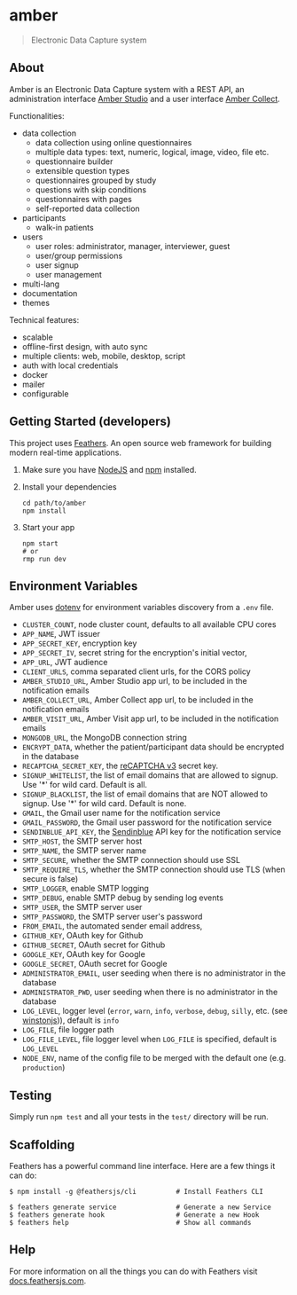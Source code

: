 # amber

> Electronic Data Capture system

## About

Amber is an Electronic Data Capture system with a REST API, an administration interface [Amber Studio](https://github.com/obiba/amber-studio) and a user interface [Amber Collect](https://github.com/obiba/amber-collect).

Functionalities:

* data collection
  * data collection using online questionnaires
  * multiple data types: text, numeric, logical, image, video, file etc.
  * questionnaire builder
  * extensible question types
  * questionnaires grouped by study
  * questions with skip conditions
  * questionnaires with pages
  * self-reported data collection
* participants
  * walk-in patients
* users
  * user roles: administrator, manager, interviewer, guest
  * user/group permissions
  * user signup
  * user management
* multi-lang
* documentation
* themes

Technical features:

* scalable
* offline-first design, with auto sync
* multiple clients: web, mobile, desktop, script
* auth with local credentials
* docker
* mailer
* configurable

## Getting Started (developers)

This project uses [Feathers](http://feathersjs.com). An open source web framework for building modern real-time applications.

1. Make sure you have [NodeJS](https://nodejs.org/) and [npm](https://www.npmjs.com/) installed.
2. Install your dependencies

    ```
    cd path/to/amber
    npm install
    ```

3. Start your app

    ```
    npm start
    # or
    rmp run dev
    ```

## Environment Variables

Amber uses [dotenv](https://github.com/motdotla/dotenv) for environment variables discovery from a `.env` file. 

* `CLUSTER_COUNT`, node cluster count, defaults to all available CPU cores
* `APP_NAME`, JWT issuer
* `APP_SECRET_KEY`, encryption key
* `APP_SECRET_IV`, secret string for the encryption's initial vector,
* `APP_URL`, JWT audience
* `CLIENT_URLS`, comma separated client urls, for the CORS policy
* `AMBER_STUDIO_URL`, Amber Studio app url, to be included in the notification emails
* `AMBER_COLLECT_URL`, Amber Collect app url, to be included in the notification emails
* `AMBER_VISIT_URL`, Amber Visit app url, to be included in the notification emails
* `MONGODB_URL`, the MongoDB connection string
* `ENCRYPT_DATA`, whether the patient/participant data should be encrypted in the database
* `RECAPTCHA_SECRET_KEY`, the [reCAPTCHA v3](https://developers.google.com/recaptcha/docs/v3) secret key.
* `SIGNUP_WHITELIST`, the list of email domains that are allowed to signup. Use '*' for wild card. Default is all.
* `SIGNUP_BLACKLIST`, the list of email domains that are NOT allowed to signup. Use '*' for wild card. Default is none.
* `GMAIL`, the Gmail user name for the notification service
* `GMAIL_PASSWORD`, the Gmail user password for the notification service
* `SENDINBLUE_API_KEY`, the [Sendinblue](https://www.sendinblue.com/) API key for the notification service
* `SMTP_HOST`, the SMTP server host
* `SMTP_NAME`, the SMTP server name
* `SMTP_SECURE`, whether the SMTP connection should use SSL
* `SMTP_REQUIRE_TLS`, whether the SMTP connection should use TLS (when secure is false)
* `SMTP_LOGGER`, enable SMTP logging
* `SMTP_DEBUG`, enable SMTP debug by sending log events
* `SMTP_USER`, the SMTP server user
* `SMTP_PASSWORD`, the SMTP server user's password
* `FROM_EMAIL`, the automated sender email address,
* `GITHUB_KEY`, OAuth key for Github
* `GITHUB_SECRET`, OAuth secret for Github
* `GOOGLE_KEY`, OAuth key for Google
* `GOOGLE_SECRET`, OAuth secret for Google
* `ADMINISTRATOR_EMAIL`, user seeding when there is no administrator in the database
* `ADMINISTRATOR_PWD`, user seeding when there is no administrator in the database
* `LOG_LEVEL`, logger level (`error`, `warn`, `info`, `verbose`, `debug`, `silly`, etc. (see [winstonjs](https://github.com/winstonjs/winston))), default is `info`
* `LOG_FILE`, file logger path
* `LOG_FILE_LEVEL`, file logger level when `LOG_FILE` is specified, default is `LOG_LEVEL`
* `NODE_ENV`, name of the config file to be merged with the default one (e.g. `production`)

## Testing

Simply run `npm test` and all your tests in the `test/` directory will be run.

## Scaffolding

Feathers has a powerful command line interface. Here are a few things it can do:

```
$ npm install -g @feathersjs/cli          # Install Feathers CLI

$ feathers generate service               # Generate a new Service
$ feathers generate hook                  # Generate a new Hook
$ feathers help                           # Show all commands
```

## Help

For more information on all the things you can do with Feathers visit [docs.feathersjs.com](http://docs.feathersjs.com).
